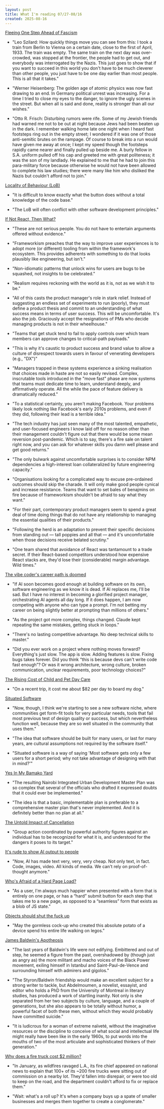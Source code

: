 ```yaml
---
layout: post
title: What I'm reading 07/27-08/16
created: 2025-08-16
---
```


[Fleeing One Step Ahead of Fascism](https://www.doomsdayscenario.co/p/fleeing-one-step-ahead-of-fascism-fbcf5ac4661dca77)

- "Leo Szilard: How quickly things move you can see from this: I took a train from Berlin to Vienna on a certain date, close to the first of April, 1933. The train was empty. The same train on the next day was over-crowded, was stopped at the frontier, the people had to get out, and everybody was interrogated by the Nazis. This just goes to show that if you want to succeed in this world you don't have to be much cleverer than other people, you just have to be one day earlier than most people. This is all that it takes."

- "Werner Heisenberg: The golden age of atomic physics was now fast drawing to an end. In Germany political unrest was increasing. For a time I tried to close my eyes to the danger, to ignore the ugly scenes in the street. But when all is said and done, reality is stronger than all our wishes."  

- "Otto R. Frisch: Disturbing rumors were rife. Some of my Jewish friends had warned me not to be out at night because Jews had been beaten up in the dark. I remember walking home late one night when I heard fast footsteps ring out in the empty street; I wondered if it was one of those anti-semitic brutes on the rampage. Of course to break into a run would have given me away at once; I kept my speed though the footsteps rapidly came nearer and finally pulled up beside me. A burly fellow in S.A. uniform pulled off his cap and greeted me with great politeness; it was the son of my landlady. He explained to me that he had to join this para-military force because otherwise he would not have been allowed to complete his law studies; there were many like him who disliked the Nazis but couldn't afford not to join."

[Locality of Behaviour (LoB)](https://htmx.org/essays/locality-of-behaviour/)

- "It is difficult to know exactly what the button does without a total knowledge of the code base."

- "The LoB will often conflict with other software development principles."

[If Not React, Then What?](https://infrequently.org/2024/11/if-not-react-then-what/)

- "These are not serious people. You do not have to entertain arguments offered without evidence."

- "Frameworkism preaches that the way to improve user experiences is to adopt more (or different) tooling from within the framework's ecosystem. This provides adherents with something to do that looks plausibly like engineering, but isn't."

- "Non-idiomatic patterns that unlock wins for users are bugs to be squashed, not insights to be celebrated."

- "Realism requires reckoning with the world as it is, not as we wish it to be."

- "All of this casts the product manager's role in stark relief. Instead of suggesting an endless set of experiments to run (poorly), they must define a product thesis and commit to an understanding of what success means in terms of user success. This will be uncomfortable. It's also the job. Graciously accept the resignations of PMs who decide managing products is not in their wheelhouse."

- "Teams that get stuck tend to fail to apply controls over which team members can approve changes to critical-path payloads."

- "This is why it's caustic to product success and brand value to allow a culture of disrespect towards users in favour of venerating developers (e.g., "DX")"

- "Managers trapped in these systems experience a sinking realisation that choices made in haste are not so easily revised. Complex, inscrutable tools introduced in the "move fast" phase are now systems that teams must dedicate time to learn, understand deeply, and affirmatively operate. All the while the pace of feature delivery is dramatically reduced."

- "To a statistical certainty, you aren't making Facebook. Your problems likely look nothing like Facebook's early 2010s problems, and even if they did, following their lead is a terrible idea."

- "The tech industry has just seen many of the most talented, empathetic, and user-focused engineers I know laid off for no reason other than their management couldn't figure out that there would be some mean reversion post-pandemic. Which is to say, there's a fire sale on talent right now, and you can ask for whatever skills you damn well please and get good returns."

- "The only bulwark against uncomfortable surprises is to consider NPM dependencies a high-interest loan collateralized by future engineering capacity."

- "Organisations looking for a complicated way to excuse pre-ordained outcomes should skip the charade. It will only make good people cynical and increase resistance. Teams that want to set bales of benajmins on fire because of frameworkism shouldn't be afraid to say what they want."

- "For their part, contemporary product managers seem to spend a great deal of time doing things that do not have any relationship to managing the essential qualities of their products."

- "Following the herd is an adaptation to prevent their specific decisions from standing out — tall poppies and all that — and it's uncomfortable when those decisions receive belated scrutiny."

- "One team shared that avoidance of React was tantamount to a trade secret. If their React-based competitors understood how expensive React stacks are, they'd lose their (considerable) margin advantage. Wild times."

[The vibe coder's career path is doomed](https://blog.florianherrengt.com/vibe-coder-career-path.html)

- "If AI soon becomes good enough at building software on its own, software engineering as we know it is dead. If AI replaces me, I'll be sad. But I have no interest in becoming a glorified project manager, orchestrating AI agents all day long. If it does happen, I am now competing with anyone who can type a prompt. I'm not betting my career on being slightly better at prompting than millions of others."

- "As the project got more complex, things changed. Claude kept repeating the same mistakes, getting stuck in loops."

- "There's no lasting competitive advantage. No deep technical skills to master."

- "Did you ever work on a project where nothing moves forward? Everything's just slow. The app is slow. Adding features is slow. Fixing bugs takes forever. Did you think “this is because devs can't write code fast enough”? Or was it wrong architecture, wrong culture, broken communication, unclear requirements, poor technology choices?"

[The Rising Cost of Child and Pet Day Care](https://marginalrevolution.com/marginalrevolution/2025/07/the-rising-cost-of-child-and-pet-day-care.html)

- "On a recent trip, it cost me about $82 per day to board my dog."

[Situated Software](https://gwern.net/doc/technology/2004-03-30-shirky-situatedsoftware.html)

- "Now, though, I think we're starting to see a new software niche, where communities get form-fit tools for very particular needs, tools that fail most previous test of design quality or success, but which nevertheless function well, because they are so well situated in the community that uses them."

- "The idea that software should be built for many users, or last for many years, are cultural assumptions not required by the software itself."

- "Situated software is a way of saying 'Most software gets only a few users for a short period; why not take advantage of designing with that in mind?'"

[Yes In My Bamako Yard](https://asteriskmag.com/issues/11/yes-in-my-bamako-yard)

- "The resulting Nairobi Integrated Urban Development Master Plan was so complex that several of the officials who drafted it expressed doubts that it could ever be implemented."

- "The idea is that a basic, implementable plan is preferable to a comprehensive master plan that's never implemented. And it is definitely better than no plan at all."

[The Untold Impact of Cancellation](https://pretty.direct/impact)

- "Group action coordinated by powerful authority figures against an individual has to be recognized for what it is, and understood for the dangers it poses to its target."

[It's rude to show AI output to people](https://distantprovince.by/posts/its-rude-to-show-ai-output-to-people/)

- "Now, AI has made text very, very, very cheap. Not only text, in fact. Code, images, video. All kinds of media. We can't rely on proof-of-thought anymore."

[Who's Afraid of a Hard Page Load?](https://unplannedobsolescence.com/blog/hard-page-load/)

- "As a user, I'm always much happier when presented with a form that is entirely on one page, or has a “hard” submit button for each step that takes me to a new page, as opposed to a “seamless” form that exists as a blob of JS state."

[Objects should shut the fuck up](https://dustri.org/b/objects-should-shut-the-fuck-up.html)

- "May the gormless cock-up who created this absolute potato of a device spend his entire life walking on legos."

[James Baldwin's Apotheosis](https://hudsonreview.com/2025/08/james-baldwins-apotheosis/)

- "The last years of Baldwin's life were not edifying. Embittered and out of step, he seemed a figure from the past, overshadowed by (though just as angry as) the more militant and macho voices of the Black Power movement, exiling himself in Istanbul and Saint-Paul-de-Vence and surrounding himself with admirers and gigolos."

- "The Styron/Baldwin friendship would make an excellent subject for a strong writer to tackle, but Abdelmoumen, a novelist, essayist, and editor who holds a PhD from the University of Montreal in literary studies, has produced a work of startling inanity. Not only is she separated from her two subjects by culture, language, and a couple of generations, but she also appears to be totally without humor, a powerful facet of both these men, without which they would probably have committed suicide."

- "It is ludicrous for a woman of extreme naïveté, without the imaginative resources or the discipline to conceive of what social and intellectual life might really have been like in the early 1960s, to put words into the mouths of two of the most articulate and sophisticated thinkers of their generation."

[Why does a fire truck cost $2 million?](https://thehustle.co/originals/why-does-a-fire-truck-cost-2-million)

- "In January, as wildfires ravaged L.A., its fire chief appeared on national news to explain that 100+ of its ~200 fire trucks were sitting out of commission on a nearby lot. They'd fallen into disrepair, or were too old to keep on the road, and the department couldn't afford to fix or replace them."

- "Wait: what's a roll up? It's when a company buys up a spate of smaller businesses and merges them together to create a conglomerate."

